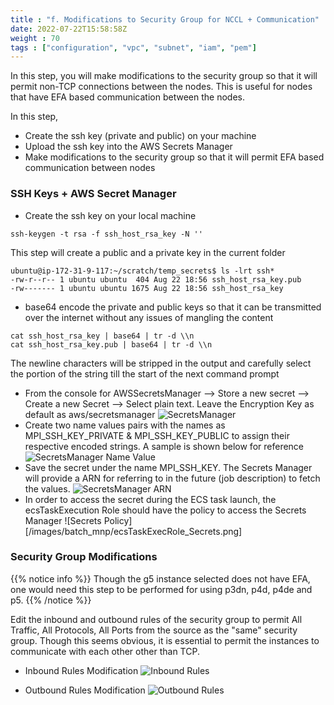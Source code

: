 ```yaml
---
title : "f. Modifications to Security Group for NCCL + Communication"
date: 2022-07-22T15:58:58Z
weight : 70
tags : ["configuration", "vpc", "subnet", "iam", "pem"]
---
```


In this step, you will make modifications to the security group so that it will permit non-TCP connections between the nodes. This is useful for nodes that have EFA based communication between the nodes.

In this step,
- Create the ssh key (private and public) on your machine
- Upload the ssh key into the AWS Secrets Manager  
- Make modifications to the security group so that it will permit EFA based communication between nodes

### SSH Keys + AWS Secret Manager
- Create the ssh key on your local machine
```textmate
ssh-keygen -t rsa -f ssh_host_rsa_key -N ''
```
This step will create a public and a private key in the current folder
```textmate
ubuntu@ip-172-31-9-117:~/scratch/temp_secrets$ ls -lrt ssh*
-rw-r--r-- 1 ubuntu ubuntu  404 Aug 22 18:56 ssh_host_rsa_key.pub
-rw------- 1 ubuntu ubuntu 1675 Aug 22 18:56 ssh_host_rsa_key
```
- base64 encode the private and public keys so that it can be transmitted over the internet without any issues of mangling the content
```
cat ssh_host_rsa_key | base64 | tr -d \\n
cat ssh_host_rsa_key.pub | base64 | tr -d \\n
```
The newline characters will be stripped in the output and carefully select the portion of the string till the start of the next command prompt
- From the console for AWSSecretsManager --> Store a new secret --> Create a new Secret --> Select plain text. Leave the Encryption Key as default as aws/secretsmanager
![SecretsManager](/images/batch_mnp/secrets_manager_empty.png)
- Create two name values pairs with the names as MPI_SSH_KEY_PRIVATE & MPI_SSH_KEY_PUBLIC to assign their respective encoded strings. A sample is shown below for reference
![SecretsManager Name Value](/images/batch_mnp/secrets_manager_filled.png)
- Save the secret under the name MPI_SSH_KEY. The Secrets Manager will provide a ARN for referring to in the future (job description) to fetch the values.
![SecretsManager ARN](/images/batch_mnp/secrets_arn.png)  
- In order to access the secret during the ECS task launch, the ecsTaskExecution Role should have the policy to access the Secrets Manager
![Secrets Policy][/images/batch_mnp/ecsTaskExecRole_Secrets.png]
  
### Security Group Modifications

{{% notice info %}}
Though the g5 instance selected does not have EFA, one would need this step to be performed for using p3dn, p4d, p4de and p5.
{{% /notice %}} 


Edit the inbound and outbound rules of the security group to permit All Traffic, All Protocols, All Ports from the source as the "same" security group. Though this seems obvious, it is essential to permit the instances to communicate with each other other than TCP.

- Inbound Rules Modification
![Inbound Rules](/images/batch_mnp/sg_inbound_rules.png)

- Outbound Rules Modification
![Outbound Rules](/images/batch_mnp/sg_outbound_rules.png)
